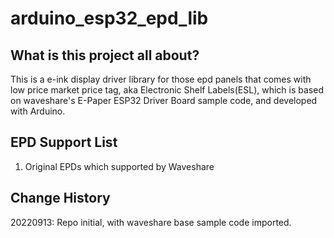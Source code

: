 # arduino_esp32_epd_lib

## What is this project all about?

This is a e-ink display driver library for those epd panels that comes with low price market price tag, aka Electronic Shelf Labels(ESL), which is based on waveshare's E-Paper ESP32 Driver Board sample code, and developed with Arduino. 

## EPD Support List

1. Original EPDs which supported by Waveshare


## Change History
20220913: Repo initial, with waveshare base sample code imported.
